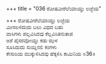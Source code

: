 +++
title = "036 ರೋಷವೀರೆಲೆಯಾಯ್ತು ಲಜ್ಜೆಯ"

+++
ರೋಷವೀರೆಲೆಯಾಯ್ತು ಲಜ್ಜೆಯ   
ಮೀಸಲಳಿದುದು ಬಲು ವಿಧದ ಬಹು  
ವಾಸಿಗಳು ಪಲ್ಲವಿಸಿದವು ಕೆಲ್ಲವಿಸಿತನುತಾಪ   
ಆಶೆ ಪೈಸರವೋಯ್ತು ಕಡು ಝಳ  
ಸೂಸಿದುದು ಸುಯ್ಲಿನಲಿ ಕಂಗಳು  
ಕೇಸುರಿಯ ಮುಕ್ಕುಳಿಸಿದವು ಹೆಕ್ಕಳಿಸಿ ಕಾಮಿನಿಯ     ॥36॥